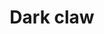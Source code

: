 ---
layout: item
title: Dark claw
item-id: 21275
datatable: true
id: 21275
name: "Dark claw"
members: true
lowalch: 1000
highalch: 1500
examine: "More menacing when attached to the owner. Eminates a dark energy."
monsters:
  - id: 7286
    name: "Skotizo"
    members: true
    combat_level: 321
    wiki_url: "https://oldschool.runescape.wiki/w/Skotizo"
    drops:
      - quantity: "1"
        rarity: 0.04
    image: "https://oldschool.runescape.wiki/images/thumb/a/a8/Skotizo.png/250px-Skotizo.png?dc8b8"
---